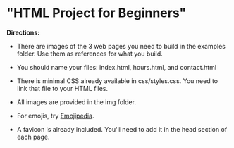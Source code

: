 # "HTML Project for Beginners"

**Directions:**

- There are images of the 3 web pages you need to build in the examples folder. Use them as references for what you build.

- You should name your files: index.html, hours.html, and contact.html

- There is minimal CSS already available in css/styles.css. You need to link that file to your HTML files.

- All images are provided in the img folder.

- For emojis, try [Emojipedia](https://emojipedia.org/taco/).

- A favicon is already included. You'll need to add it in the head section of each page.
